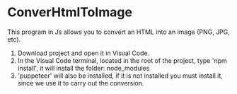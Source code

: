 # ConverHtmlToImage
This program in Js allows you to convert an HTML into an image (PNG, JPG, etc).

1. Download project and open it in Visual Code.
2. In the Visual Code terminal, located in the root of the project, type 'npm install', it will install the folder: node_modules
5. 'puppeteer' will also be installed, if it is not installed you must install it, since we use it to carry out the conversion.
